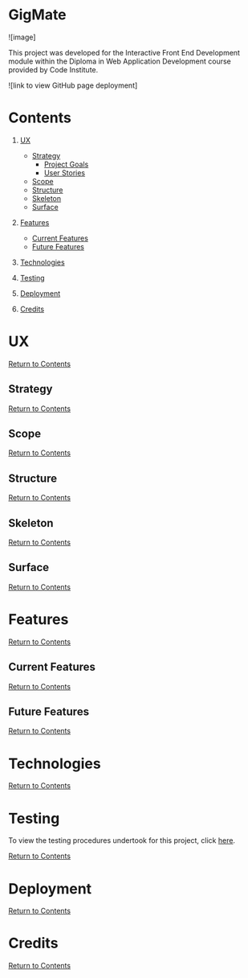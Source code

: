 # GigMate

![image]

This project was developed for the Interactive Front End Development module within the Diploma in Web Application Development course provided by Code Institute.

![link to view GitHub page deployment]

# Contents

1. [UX](#UX)

    - [Strategy](#Strategy)
        - [Project Goals](#Project-Goals)    
        - [User Stories](#User-Stories)    
    - [Scope](#Scope)
    - [Structure](#Structure)
    - [Skeleton](#Skeleton)
    - [Surface](#Surface)

2. [Features](#Features)

    - [Current Features](#Current-Features)
    - [Future Features](#Future-Features)

3. [Technologies](#Technologies)

4. [Testing](#Testing)

5. [Deployment](#Deployment)

6. [Credits](#Credits)

# UX

[Return to Contents](#contents)

## Strategy

[Return to Contents](#contents)

## Scope

[Return to Contents](#contents)

## Structure

[Return to Contents](#contents)

## Skeleton

[Return to Contents](#contents)

## Surface

[Return to Contents](#contents)

# Features

[Return to Contents](#contents)

## Current Features

[Return to Contents](#contents)

## Future Features

[Return to Contents](#contents)

# Technologies

[Return to Contents](#contents)

# Testing

To view the testing procedures undertook for this project, click [here](TESTING.md).

[Return to Contents](#contents)

# Deployment

[Return to Contents](#contents)

# Credits

[Return to Contents](#contents)


